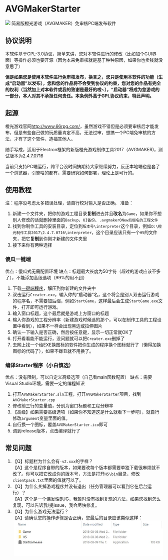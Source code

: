 # AVGMakerStarter
![](https://img.shields.io/badge/Language-C%2B%2B-brightgreen.svg)
简易版橙光游戏（AVGMAKER）免审核PC端发布软件

## 协议说明
本软件基于GPL-3.0协议，简单来讲，您对本软件进行的修改（比如加个GUI界面）等操作必须也要开源（因为本来免审核就是基于种种原因，如果你也卖钱就没意思了）

**但是如果您是使用本软件进行免审核发布，换言之，您只是使用本软件的功能（生成“启动器”以发布），您和您的作品将不会受到协议的约束，您对您的作品有完全的权利（当然加上对本软件或我的致谢是最好的啦~），“启动器”将成为您游戏的一部分，本人对其不承担任何责任。本条例外高于GPL协议约束，特此声明。**

## 起源
橙光游戏官网<http://www.66rpg.com/>，虽然游戏不错但是必须要审核后才能发布，但是有些自己做的玩质量肯定不高，无法过审，想搞一个PC端免审核的方法，才有了这个软件，造福其他人。

随手写成，适用于Electron框架的新版橙光游戏制作工具2017（AVGMAKER)，测试版本为2.4.7.0716

当前只支持PC端运行，跨平台没时间搞期待大家继续努力，反正本地端也是套了一个浏览器，引擎啥的都有，需要研究如何部署，理论上是可行的。

## 使用教程
注：程序没考虑太多错误处理，请自行校对输入是否正确。
准备：
1. 新建一个文件夹，把你的游戏工程目录**复制**进去并且**改名**为`Game`，如果你不想别人修改的话就删掉里面的`Backup`、`UI备份`、`.avgmakerONew后缀名的工程文件`
2. 找到你制作工具的安装目录，定位到`版本号\interpreter`这个目录，例如`D:\橙光制作工具2017\2.4.7.0716\interpreter`，这个目录应该只有一个`H5`的文件夹，把它**复制**到你刚才新建的文件夹里
3. 接下来你有两种选择
### 傻瓜一键端
优点：傻瓜式无需配置环境
缺点：标题最大长度为50字符（超过的游戏应该不多了），不能添加高级选项（99%的用不到）
1. 下载[一键端程序](https://github.com/MXWXZ/AVGMakerStarter/releases)，解压到你新建的文件夹中
2. 双击运行`Creater.exe`，输入你的“启动器”名，这个将会是别人双击运行游戏的程序名，不需要加后缀，例如`StartGame`，这样最后会生成`StartGame.exe`文件，打开即可运行游戏。
3. 输入窗口标题，这个最后就是游戏上方窗口的标题
4. 输入你游戏的工程分辨率（新建游戏时候选的那个，可以在制作工具的工程设置中看到），如果不一样会出现黑边或拉伸图片
5. 确认一下输入是否正确，然后按任意键，显示一切正常就OK了
6. 打开看看能不能运行，没问题就可以把`Creater.exe`删掉了
6. 去网上找一个给EXE换图标的软件把你生成的程序换个图标就行了（懒得加换图标的代码了），如果不嫌丑就不用换了。

### 编译Starter程序（小白慎选）
优点：没有限制，可以自定义高级选项（自己看main函数配置）
缺点：需要Visual Studio环境，需要一定的编程知识
1. 打开`AVGMakerStarter.sln`工程，打开`AVGMakerStarter`项目，找到`AVGMakerStarter.cpp`
2. 修改前三行的变量值，分别为窗口标题和工程分辨率
3. 【高级】如果需要高级选项（如果你不知道这是什么就看下一步吧），就自行修改`argument`变量里面的值。
4. 自行换一个图标，覆盖`AVGMakerStarter.ico`即可
4. 调到release版本，点击编译就行了

## 常见问题
1. 【Q】标题栏为什么会有`-v2.xxx`的字样？\
【A】这个是程序自带的版本，如果要改每个版本都需要单独下载很麻烦就不改了。你可以把它改成你的版本号，方法是打开`H5\bin`目录，修改`clientpack.txt`里面的值就可以了。
2. 【Q】为什么关掉游戏程序并没有退出（任务管理器可以看到它在后台运行）？\
【A】这个是一个偶发性BUG，我暂时没有找到复现的方法，如果您找到怎么复现，可以告诉我/提issue，我会尽快修复。
2. 【Q】为什么游戏无法运行？\
【A】请确认您的操作步骤是否正确，您最后的目录应该类似这样：
![img](https://raw.githubusercontent.com/MXWXZ/AVGMakerStarter/master/assets/1.jpg)
